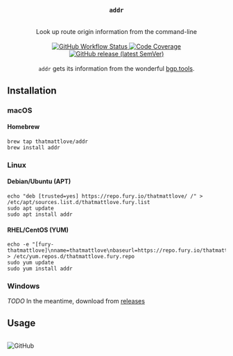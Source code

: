 <div align="center">
<h3>
    <code>addr</code>
</h3>
<br/>
Look up route origin information from the command-line
<br/>
<br/>
    <a href="https://github.com/thatmattlove/addr/actions/workflows/test.yml">
        <img alt="GitHub Workflow Status" src="https://img.shields.io/github/actions/workflow/status/thatmattlove/addr/test.yml?style=for-the-badge">
    </a>
    <a href="https://scrutinizer-ci.com/g/thatmattlove/addr">
        <img alt="Code Coverage" src="https://img.shields.io/scrutinizer/coverage/g/thatmattlove/oui/main?style=for-the-badge">
    </a>
    <a href="https://github.com/thatmattlove/addr/releases">
        <img alt="GitHub release (latest SemVer)" src="https://img.shields.io/github/v/release/thatmattlove/addr?label=version&style=for-the-badge">
    </a>

</div>
<div align="center">
    <br>
    <code>addr</code> gets its information from the wonderful <a href="https://bgp.tools" target="_blank">bgp.tools</a>.
</div>

## Installation

### macOS

#### Homebrew

```console
brew tap thatmattlove/addr
brew install addr
```

### Linux

#### Debian/Ubuntu (APT)

```console
echo "deb [trusted=yes] https://repo.fury.io/thatmattlove/ /" > /etc/apt/sources.list.d/thatmattlove.fury.list
sudo apt update
sudo apt install addr
```

#### RHEL/CentOS (YUM)

```console
echo -e "[fury-thatmattlove]\nname=thatmattlove\nbaseurl=https://repo.fury.io/thatmattlove/\nenabled=1\ngpgcheck=0" > /etc/yum.repos.d/thatmattlove.fury.repo
sudo yum update
sudo yum install addr
```

### Windows

*TODO* In the meantime, download from [releases](https://github.com/thatmattlove/addr/releases)

## Usage

```console

```

![GitHub](https://img.shields.io/github/license/thatmattlove/addr?style=for-the-badge&color=black)